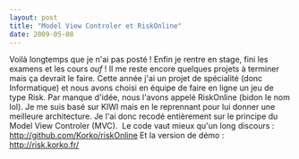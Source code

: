 ```yaml
---
layout: post
title: "Model View Controler et RiskOnline"
date: 2009-05-08
---
```

Voilà longtemps que je n'ai pas posté ! Enfin je rentre en stage, fini les examens et les cours *ouf* ! Il me reste encore quelques projets à terminer mais ça devrait le faire. Cette année j'ai un projet de spécialité (donc Informatique) et nous avons choisi en équipe de faire en ligne un jeu de type Risk. Par manque d'idée, nous l'avons appelé RiskOnline (bidon le nom lol). Je me suis basé sur KIWI mais en le reprennant pour lui donner une meilleure architecture. Je l'ai donc recodé entièrement sur le principe du Model View Controler (MVC).  Le code vaut mieux qu'un long discours : <http://github.com/Korko/riskOnline> Et la version de démo : <http://risk.korko.fr/>
